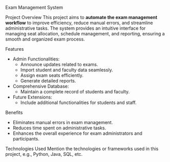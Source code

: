  Exam Management System

Project Overview
This project aims to **automate the exam management workflow** to improve efficiency, reduce manual errors, and streamline administrative tasks. The system provides an intuitive interface for managing seat allocation, schedule management, and reporting, ensuring a smooth and organized exam process.

Features
- Admin Functionalities:
  - Announce updates related to exams.
  - Import student and faculty data seamlessly.
  - Assign exam seats efficiently.
  - Generate detailed reports.
- Comprehensive Database:
  - Maintain a complete record of students and faculty.
- Future Extensions:
  - Include additional functionalities for students and staff.

Benefits
- Eliminates manual errors in exam management.
- Reduces time spent on administrative tasks.
- Enhances the overall experience for exam administrators and participants.

Technologies Used
    Mention the technologies or frameworks used in this project, e.g., Python, Java, SQL, etc.


